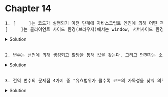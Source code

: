 # Chapter 14

<pre>1. [     ]는 코드가 실행되기 이전 단계에 자바스크립트 엔진에 의해 어떤 객체보다도 먼저 생성되는 특수한 객체다.<br>[     ]는 클라이언트 사이드 환경(브라우저)에서는 window, 서버사이드 환경(Node.js)에서는 global객체를 의미한다.</pre>

<details>
  <summary>Solution</summary>
    <strong>전역 객체(global object)</strong> : 전역 객체는 표준 빌트인 객체와 환경에 따른 호스트 객체(클라이언트 Web API 또는 Node.js의 호스트 API), 그리고 var키워드로 선언한 전역 변수와 전역 함수를 <strong>프로퍼티로 갖는다.</strong>
</details>

<br>

<pre>2. 변수는 선언에 의해 생성되고 할당을 통해 값을 갖는다. 그리고 언젠가는 소멸되는데 이것을 과정을 변수의 [         ]라고 한다. 전역 변수의 [            ]는 애플리케이션의 [         ]와 같다.</pre>

<details>
  <summary>Solution</summary>
    <strong>생명주기 (Life Cycle)</strong>
</details>

<br>

<pre>3. 전역 변수의 문제점 4가지 중 "유효범위가 클수록 코드의 가독성을 낮춰 의도치 않게 상태가 변경될 수 있는 위험성을 높이는 문제점"을 [         ]이라고 한다.</pre>

<details>
  <summary>Solution</summary>
    <strong>암묵적 결합(implicit coupling)</strong>: 전역 변수를 선언한다는 것은 코드 어디서든 참조하고 할당할 수 있는 변수를 사용하겠다는 의미를 담고 있기 때문에 유효 범위가 크면 코드의 가독성이 나빠지고 의도치 않게 상태가 변경되어 위험성이 높아진다.
</details>

<br>
